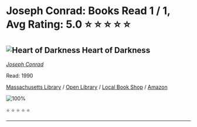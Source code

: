 # Joseph Conrad:  Books Read 1 / 1, Avg Rating: 5.0 :star: :star: :star: :star: :star:

## ![Heart of Darkness](https://covers.openlibrary.org/b/id/12307847-M.jpg) Heart of Darkness
*[Joseph Conrad](../authors/JosephConrad)*

Read: 1990

[Massachusetts Library](https://library.minlib.net/search/i=9783150206539) / [Open Library](https://openlibrary.org/isbn/9783150206539) / [Local Book Shop](https://bookshop.org/book/9783150206539) / [Amazon](https://amazon.com/dp/0497260468)

![100%](https://geps.dev/progress/100) 

:star: :star: :star: :star: :star:

---
